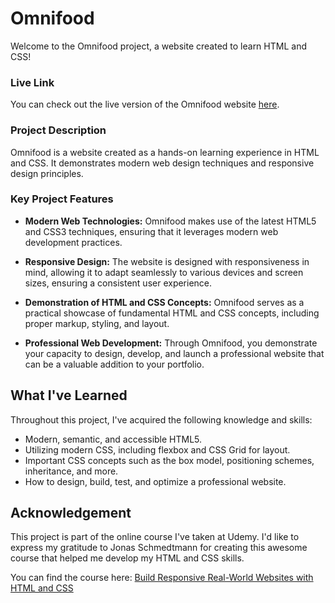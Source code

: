 # Omnifood

Welcome to the Omnifood project, a website created to learn HTML and CSS!

### Live Link
You can check out the live version of the Omnifood website [here](https://nikhilmandaliya.netlify.app/).

### Project Description
Omnifood is a website created as a hands-on learning experience in HTML and CSS. It demonstrates modern web design techniques and responsive design principles.

### Key Project Features

- **Modern Web Technologies:** Omnifood makes use of the latest HTML5 and CSS3 techniques, ensuring that it leverages modern web development practices.

- **Responsive Design:** The website is designed with responsiveness in mind, allowing it to adapt seamlessly to various devices and screen sizes, ensuring a consistent user experience.

- **Demonstration of HTML and CSS Concepts:** Omnifood serves as a practical showcase of fundamental HTML and CSS concepts, including proper markup, styling, and layout.

- **Professional Web Development:** Through Omnifood, you demonstrate your capacity to design, develop, and launch a professional website that can be a valuable addition to your portfolio.

## What I've Learned

Throughout this project, I've acquired the following knowledge and skills:

- Modern, semantic, and accessible HTML5.
- Utilizing modern CSS, including flexbox and CSS Grid for layout.
- Important CSS concepts such as the box model, positioning schemes, inheritance, and more.
- How to design, build, test, and optimize a professional website.

## Acknowledgement

This project is part of the online course I've taken at Udemy. I'd like to express my gratitude to Jonas Schmedtmann for creating this awesome course that helped me develop my HTML and CSS skills.

You can find the course here: [Build Responsive Real-World Websites with HTML and CSS](https://www.udemy.com/course/design-and-develop-a-killer-website-with-html5-and-css3/)

